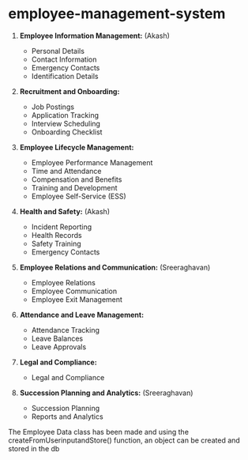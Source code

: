 # employee-management-system

1. **Employee Information Management:** (Akash)
   - Personal Details
   - Contact Information
   - Emergency Contacts
   - Identification Details

2. **Recruitment and Onboarding:**
   - Job Postings
   - Application Tracking
   - Interview Scheduling
   - Onboarding Checklist

3. **Employee Lifecycle Management:**
   - Employee Performance Management
   - Time and Attendance
   - Compensation and Benefits
   - Training and Development
   - Employee Self-Service (ESS)

4. **Health and Safety:** (Akash)
   - Incident Reporting
   - Health Records
   - Safety Training
   - Emergency Contacts

5. **Employee Relations and Communication:** (Sreeraghavan)
   - Employee Relations
   - Employee Communication
   - Employee Exit Management

6. **Attendance and Leave Management:**
   - Attendance Tracking
   - Leave Balances
   - Leave Approvals

7. **Legal and Compliance:**
   - Legal and Compliance

8. **Succession Planning and Analytics:** (Sreeraghavan)
   - Succession Planning
   - Reports and Analytics


The Employee Data class has been made and using the createFromUserinputandStore() function, an object can be created and stored in the db